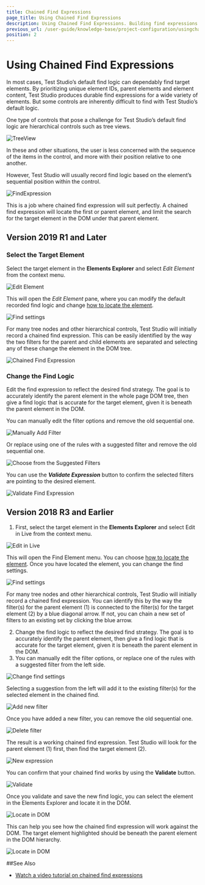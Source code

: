 ```yaml
---
title: Chained Find Expressions
page_title: Using Chained Find Expressions
description: Using Chained Find Expressions. Building find expressions for Hierarchical controls such as tree views, grid views, etc. In these and other situations, the user is less concerned with the sequence of the items in the control, and more with their position relative to one another. Test Studio will usually record find logic based on the element’s sequential position within the control. A chained find expression will locate the first or parent element, and limit the search for the target element in the DOM under that parent element.
previous_url: /user-guide/knowledge-base/project-configuration/usingchainedfindexpressions.aspx
position: 2
---
```

# Using Chained Find Expressions

In most cases, Test Studio’s default find logic can dependably find target elements. By prioritizing unique element IDs, parent elements and element content, Test Studio produces durable find expressions for a wide variety of elements. But some controls are inherently difficult to find with Test Studio’s default logic.

One type of controls that pose a challenge for Test Studio’s default find logic are hierarchical controls such as tree views.

![TreeView][1]

In these and other situations, the user is less concerned with the sequence of the items in the control, and more with their position relative to one another.

However, Test Studio will usually record find logic based on the element’s sequential position within the control.

![FindExpression][2]

This is a job where chained find expression will suit perfectly. A chained find expression will locate the first or parent element, and limit the search for the target element in the DOM under that parent element.

## Version 2019 R1 and Later

### Select the Target Element

Select the target element in the **Elements Explorer** and select *Edit Element* from the context menu.

![Edit Element][103]

This will open the *Edit Element* pane, where you can modify the default recorded find logic and change <a href="/features/elements-explorer/find-element#version-2019-r1-and-later" target="_blank">how to locate the element</a>.

![Find settings][104]

For many tree nodes and other hierarchical controls, Test Studio will initially record a chained find expression.
This can be easily identified by the way the two filters for the parent and child elements are separated and selecting any of these change the element in the DOM tree.

![Chained Find Expression][105]

### Change the Find Logic

Edit the find expression to reflect the desired find strategy. The goal is to accurately identify the parent element in the whole page DOM tree, then give a find logic that is accurate for the target element, given it is beneath the parent element in the DOM.

You can manually edit the filter options and remove the old sequential one.

![Manually Add Filter][106]

Or replace using one of the rules with a suggested filter and remove the old sequential one.

![Choose from the Suggested Filters][107]

You can use the ***Validate Expression*** button to confirm the selected filters are pointing to the desired element.

![Validate Find Expression][108]

## Version 2018 R3 and Earlier

1. First, select the target element in the **Elements Explorer** and select Edit in Live from the context menu.

![Edit in Live][3]

This will open the Find Element menu. You can choose <a href="/features/elements-explorer/find-element" target="_blank">how to locate the element</a>. Once you have located the element, you can change the find settings.

![Find settings][4]

For many tree nodes and other hierarchical controls, Test Studio will initially record a chained find expression. You can identify this by the way the filter(s) for the parent element (1) is connected to the filter(s) for the target element (2) by a blue diagonal arrow. If not, you can chain a new set of filters to an existing set by clicking the blue arrow.

2. Change the find logic to reflect the desired find strategy. The goal is to accurately identify the parent element, then give a find logic that is accurate for the target element, given it is beneath the parent element in the DOM.
3. You can manually edit the filter options, or replace one of the rules with a suggested filter from the left side.

![Change find settings][5]

Selecting a suggestion from the left will add it to the existing filter(s) for the selected element in the chained find.

![Add new filter][6]

Once you have added  a new filter, you can remove the old sequential one.

![Delete filter][7]

The result is a working chained find expression. Test Studio will look for the parent element (1) first, then find the target element (2).

![New expression][8]

You can confirm that your chained find works by using the **Validate** button.

![Validate][9]

Once you validate and save the new find logic, you can select the element in the Elements Explorer and locate it in the DOM.

![Locate in DOM][10]

This can help you see how the chained find expression will work against the DOM. The target element highlighted should be beneath the parent element in the DOM hierarchy.

![Locate in DOM][11]

##See Also

* <a href="http://www.telerik.com/videos/teststudio/test-studio---flexible-locators-" target="_blank">Watch a video tutorial on chained find expressions</a>

[1]: /img/knowledge-base/project-configuration-kb/using-chained-find-expressions/fig1.png
[2]: /img/knowledge-base/project-configuration-kb/using-chained-find-expressions/fig2.png
[3]: /img/knowledge-base/project-configuration-kb/using-chained-find-expressions/fig3.png
[4]: /img/knowledge-base/project-configuration-kb/using-chained-find-expressions/fig4.png
[5]: /img/knowledge-base/project-configuration-kb/using-chained-find-expressions/fig5.png
[6]: /img/knowledge-base/project-configuration-kb/using-chained-find-expressions/fig6.png
[7]: /img/knowledge-base/project-configuration-kb/using-chained-find-expressions/fig7.png
[8]: /img/knowledge-base/project-configuration-kb/using-chained-find-expressions/fig8.png
[9]: /img/knowledge-base/project-configuration-kb/using-chained-find-expressions/fig9.png
[10]: /img/knowledge-base/project-configuration-kb/using-chained-find-expressions/fig10.png
[11]: /img/knowledge-base/project-configuration-kb/using-chained-find-expressions/fig11.png
[103]: /img/knowledge-base/project-configuration-kb/using-chained-find-expressions/fig103.png
[104]: /img/knowledge-base/project-configuration-kb/using-chained-find-expressions/fig104.png
[105]: /img/knowledge-base/project-configuration-kb/using-chained-find-expressions/fig105.gif
[106]: /img/knowledge-base/project-configuration-kb/using-chained-find-expressions/fig106.gif
[107]: /img/knowledge-base/project-configuration-kb/using-chained-find-expressions/fig107.gif
[108]: /img/knowledge-base/project-configuration-kb/using-chained-find-expressions/fig108.png